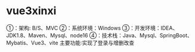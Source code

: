 # vue3xinxi
①：架构: B/S、MVC ②：系统环境：Windows ③：开发环境：IDEA、JDK1.8、Maven、Mysql、node16 ④：技术栈：Java、Mysql、SpringBoot、Mybatis、Vue3、vite  主要功能∶实现了登录与增删改查
